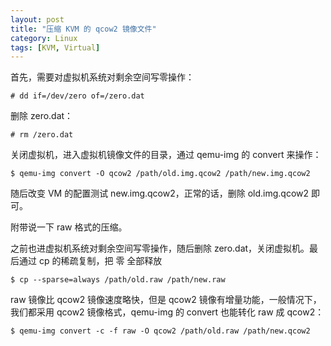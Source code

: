 ```yaml
---
layout: post
title: "压缩 KVM 的 qcow2 镜像文件"
category: Linux
tags: [KVM, Virtual]
---
```


首先，需要对虚拟机系统对剩余空间写零操作：

    # dd if=/dev/zero of=/zero.dat

删除 zero.dat：

    # rm /zero.dat

关闭虚拟机，进入虚拟机镜像文件的目录，通过 qemu-img 的 convert 来操作：

    $ qemu-img convert -O qcow2 /path/old.img.qcow2 /path/new.img.qcow2

<!-- more -->
随后改变 VM 的配置测试 new.img.qcow2，正常的话，删除 old.img.qcow2 即可。

附带说一下 raw 格式的压缩。

之前也进虚拟机系统对剩余空间写零操作，随后删除 zero.dat，关闭虚拟机。最后通过 cp 的稀疏复制，把 零 全部释放

    $ cp --sparse=always /path/old.raw /path/new.raw

raw 镜像比 qcow2 镜像速度略快，但是 qcow2 镜像有增量功能，一般情况下，我们都采用 qcow2 镜像格式，qemu-img 的 convert 也能转化 raw 成 qcow2：

    $ qemu-img convert -c -f raw -O qcow2 /path/old.raw /path/new.qcow2
